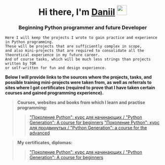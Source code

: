 <h1 align="center">Hi there, I'm <a href="https://github.com/monkeyfli1p" target="_blank">Daniil</a> 
<img src="https://github.com/blackcater/blackcater/raw/main/images/Hi.gif" height="32"/></h1>
<h3 align="center">Beginning Python programmer and future Developer</h3>

```
Here I will keep the projects I wrote to gain practice and experience in Python programming. 
These will be projects that are sufficiently complex in scope, 
and also mini-projects that are required to consolidate all the theoretical experience in my future career. 
And of course tasks, which will be much less strings than projects written by TOR 
or self-written for fun and design experience.
```
__Below I will provide links to the sources where the projects, tasks, 
and possible training mini-projects were taken from, as well as referrals 
to sites where I got certificates 
(required to prove that I have taken certain courses and gained programming experience).__

> **Courses, websites and books from which I learn and practise programming:**
>> ["Поколение Python": курс для начинающих / "Python Generation": A course for beginners](https://stepik.org/course/58852/info)
>> ["Поколение Python": курс для продвинутых / "Python Generation": a course for the advanced](https://stepik.org/course/68343/info)

> **My certificates, diplomas:**
>> ["Поколение Python": курс для начинающих / "Python Generation": A course for beginners](https://stepik.org/cert/1691205)
